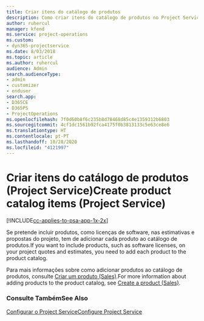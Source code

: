 ```yaml
---
title: Criar itens do catálogo de produtos
description: Como criar itens do catálogo de produtos no Project Service
author: ruhercul
manager: kfend
ms.service: project-operations
ms.custom:
- dyn365-projectservice
ms.date: 8/03/2018
ms.topic: article
ms.author: ruhercul
audience: Admin
search.audienceType:
- admin
- customizer
- enduser
search.app:
- D365CE
- D365PS
- ProjectOperations
ms.openlocfilehash: 7f0d60b8f6c235b8d78468d85c4e1359312b6803
ms.sourcegitcommit: 4cf1dc1561b92fca4175f0b3813133c5e63ce8e6
ms.translationtype: HT
ms.contentlocale: pt-PT
ms.lasthandoff: 10/28/2020
ms.locfileid: "4121997"
---
```

# <a name="create-product-catalog-items-project-service"></a><span data-ttu-id="bd6d4-103">Criar itens do catálogo de produtos (Project Service)</span><span class="sxs-lookup"><span data-stu-id="bd6d4-103">Create product catalog items (Project Service)</span></span>

[!INCLUDE[cc-applies-to-psa-app-1x-2x](../includes/cc-applies-to-psa-app-1x-2x.md)]

<span data-ttu-id="bd6d4-104">Se pretende incluir produtos, como licenças de software, nas estimativas e propostas do projeto, tem de adicionar cada produto ao catálogo de produtos.</span><span class="sxs-lookup"><span data-stu-id="bd6d4-104">If you want to include products, such as software licenses, on your project quotes and estimates, you need to add each product to the product catalog.</span></span>  
  
 <span data-ttu-id="bd6d4-105">Para mais informações sobre como adicionar produtos ao catálogo de produtos, consulte [Criar um produto (Sales)](https://docs.microsoft.com/dynamics365/sales-enterprise/create-product-sales).</span><span class="sxs-lookup"><span data-stu-id="bd6d4-105">For more information about adding products to the product catalog, see [Create a product (Sales)](https://docs.microsoft.com/dynamics365/sales-enterprise/create-product-sales).</span></span>  
  
### <a name="see-also"></a><span data-ttu-id="bd6d4-106">Consulte Também</span><span class="sxs-lookup"><span data-stu-id="bd6d4-106">See Also</span></span>  
 [<span data-ttu-id="bd6d4-107">Configurar o Project Service</span><span class="sxs-lookup"><span data-stu-id="bd6d4-107">Configure Project Service</span></span>](../psa/configure.md)
